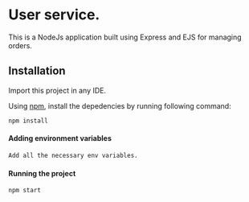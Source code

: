 # User service.

This is a NodeJs application built using Express and EJS for managing orders.


## Installation

Import this project in any IDE.

Using [npm](https://www.npmjs.com/), install the depedencies by running following command:

```
npm install 
```

#### Adding environment variables
```
Add all the necessary env variables.
```

#### Running the project
```
npm start
```
